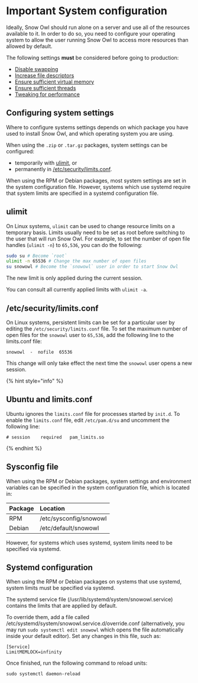 # Important System configuration

Ideally, Snow Owl should run alone on a server and use all of the resources available to it. In order to do so, you need to configure your operating system to allow the user running Snow Owl to access more resources than allowed by default.

The following settings **must** be considered before going to production:

* [Disable swapping](disable-swap.md)
* [Increase file descriptors](file-descriptors.md)
* [Ensure sufficient virtual memory](virtual-mem.md)
* [Ensure sufficient threads](nthreads.md)
* [Tweaking for performance](tweaking.md)

## Configuring system settings

Where to configure systems settings depends on which package you have used to install Snow Owl, and which operating system you are using.

When using the `.zip` or `.tar.gz` packages, system settings can be configured:

* temporarily with [ulimit](./#ulimit), or
* permanently in [/etc/security/limits.conf](./#/etc/security/limits.conf).

When using the RPM or Debian packages, most system settings are set in the system configuration file. However, systems which use systemd require that system limits are specified in a systemd configuration file.

## ulimit

On Linux systems, `ulimit` can be used to change resource limits on a temporary basis. Limits usually need to be set as root before switching to the user that will run Snow Owl. For example, to set the number of open file handles \(`ulimit -n`\) to `65,536`, you can do the following:

```bash
sudo su # Become `root`
ulimit -n 65536 # Change the max number of open files
su snowowl # Become the `snowowl` user in order to start Snow Owl
```

The new limit is only applied during the current session.

You can consult all currently applied limits with `ulimit -a`.

## /etc/security/limits.conf

On Linux systems, persistent limits can be set for a particular user by editing the `/etc/security/limits.conf` file. To set the maximum number of open files for the `snowowl` user to `65,536`, add the following line to the limits.conf file:

```text
snowowl  -  nofile  65536
```

This change will only take effect the next time the `snowowl` user opens a new session.

{% hint style="info" %}
## Ubuntu and limits.conf

Ubuntu ignores the `limits.conf` file for processes started by `init.d`. To enable the `limits.conf` file, edit `/etc/pam.d/su` and uncomment the following line:

```text
# session    required   pam_limits.so
```
{% endhint %}

## Sysconfig file

When using the RPM or Debian packages, system settings and environment variables can be specified in the system configuration file, which is located in:

| Package | Location |
| :--- | :--- |
| RPM | /etc/sysconfig/snowowl |
| Debian | /etc/default/snowowl |

However, for systems which uses systemd, system limits need to be specified via systemd.

## Systemd configuration

When using the RPM or Debian packages on systems that use systemd, system limits must be specified via systemd.

The systemd service file \(/usr/lib/systemd/system/snowowl.service\) contains the limits that are applied by default.

To override them, add a file called /etc/systemd/system/snowowl.service.d/override.conf \(alternatively, you may run `sudo systemctl edit snowowl` which opens the file automatically inside your default editor\). Set any changes in this file, such as:

```text
[Service]
LimitMEMLOCK=infinity
```

Once finished, run the following command to reload units:

```text
sudo systemctl daemon-reload
```

